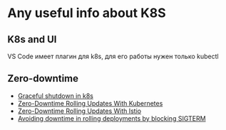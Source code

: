 # Any useful info about K8S

## K8s and UI
VS Code имеет плагин для k8s, для его работы нужен только kubectl
## Zero-downtime
- [Graceful shutdown in k8s](https://learnk8s.io/graceful-shutdown)
- [Zero-Downtime Rolling Updates With Kubernetes](https://blog.sebastian-daschner.com/entries/zero-downtime-updates-kubernetes)
- [Zero-Downtime Rolling Updates With Istio](https://blog.sebastian-daschner.com/entries/zero-downtime-updates-istio)
- [Avoiding downtime in rolling deployments by blocking SIGTERM](https://andrewlock.net/deploying-asp-net-core-applications-to-kubernetes-part-11-avoiding-downtime-in-rolling-deployments-by-blocking-sigterm/)

